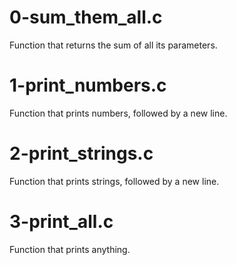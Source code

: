 # 0-sum_them_all.c

Function that returns the sum of all its parameters.

# 1-print_numbers.c

Function that prints numbers, followed by a new line.

# 2-print_strings.c

Function that prints strings, followed by a new line.

# 3-print_all.c

Function that prints anything.
